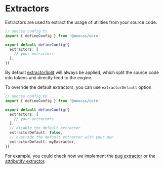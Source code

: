 # Extractors

Extractors are used to extract the usage of utilities from your source code.

```ts
// unocss.config.ts
import { defineConfig } from '@unocss/core'

export default defineConfig({
  extractors: [
    // your extractors
  ],
})
```

By default [extractorSplit](https://github.com/unocss/unocss/blob/main/packages/core/src/extractors/split.ts) will always be applied, which split the source code into tokens and directly feed to the engine.

To override the default extractors, you can use `extractorDefault` option.

```ts
// unocss.config.ts
import { defineConfig } from '@unocss/core'

export default defineConfig({
  extractors: [
    // your extractors
  ],
  // disable the default extractor
  extractorDefault: false,
  // override the default extractor with your own
  extractorDefault: myExtractor,
})
```

For example, you could check how we implement the [pug extractor](https://github.com/unocss/unocss/tree/main/packages/extractor-pug) or the [attributify extractor](https://github.com/unocss/unocss/blob/main/packages/preset-attributify/src/extractor.ts).
